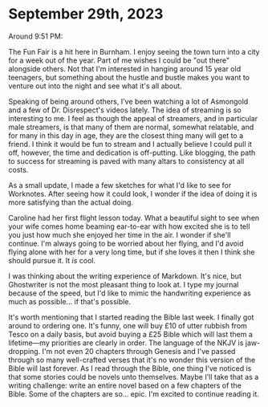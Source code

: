 # September 29th, 2023

Around 9:51 PM:

The Fun Fair is a hit here in Burnham. I enjoy seeing the town turn into a city for a week out of the year. Part of me wishes I could be "out there" alongside others. Not that I'm interested in hanging around 15 year old teenagers, but something about the hustle and bustle makes you want to venture out into the night and see what it's all about. 

Speaking of being around others, I've been watching a lot of Asmongold and a few of Dr. Disrespect's videos lately. The idea of streaming is so interesting to me. I feel as though the appeal of streamers, and in particular male streamers, is that many of them are normal, somewhat relatable, and for many in this day in age, they are the closest thing many will get to a friend. I think it would be fun to stream and I actually believe I could pull it off, however, the time and dedication is off-putting. Like blogging, the path to success for streaming is paved with many altars to consistency at all costs.

As a small update, I made a few sketches for what I'd like to see for Worknotes. After seeing how it could look, I wonder if the idea of doing it is more satisfying than the actual doing.

Caroline had her first flight lesson today. What a beautiful sight to see when your wife comes home beaming ear-to-ear with how excited she is to tell you just how much she enjoyed her time in the air. I wonder if she'll continue. I'm always going to be worried about her flying, and I'd avoid flying alone with her for a very long time, but if she loves it then I think she should pursue it. It _is_ cool.

I was thinking about the writing experience of Markdown. It's nice, but Ghostwriter is not the most pleasant thing to look at. I type my journal because of the speed, but I'd like to mimic the handwriting experience as much as possible... if that's possible.

It's worth mentioning that I started reading the Bible last week. I finally got around to ordering one. It's funny, one will buy £10 of utter rubbish from Tesco on a daily basis, but avoid buying a £25 Bible which will last them a lifetime—my priorities are clearly in order. The language of the NKJV is jaw-dropping. I'm not even 20 chapters through Genesis and I've passed through so many well-crafted verses that it's no wonder this version of the Bible will last forever. As I read through the Bible, one thing I've noticed is that some stories could be novels unto themselves. Maybe I'll take that as a writing challenge: write an entire novel based on a few chapters of the Bible. Some of the chapters are so... epic. I'm excited to continue reading it.